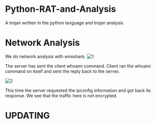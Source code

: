 # Python-RAT-and-Analysis
A trojan written in the python language and trojan analysis

# Network Analysis

We do network analysis with wireshark.
![1](https://user-images.githubusercontent.com/32979760/109866212-1083f280-7c76-11eb-91d0-2381e1b4737c.jpg)

 The server has sent the client whoami command. Client ran the whoami command on itself and sent the reply back to the server.

![2](https://user-images.githubusercontent.com/32979760/109866215-111c8900-7c76-11eb-8616-1dfed5fc6fbc.PNG)

This time the server requested the ipconfig information and got back its response. We see that the traffic here is not encrypted.


# UPDATING

